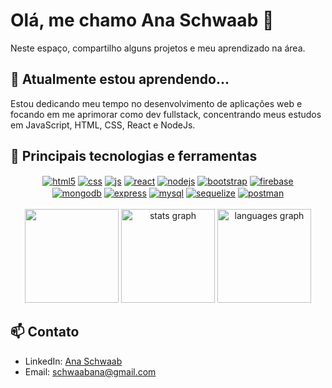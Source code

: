 
# Olá, me chamo Ana Schwaab 👋

Neste espaço, compartilho alguns projetos e meu aprendizado na área.

## 🌱 Atualmente estou aprendendo...

Estou dedicando meu tempo no desenvolvimento de aplicações web e focando em me aprimorar como dev fullstack, concentrando meus estudos em JavaScript, HTML, CSS, React e NodeJs.


## 🔭 Principais tecnologias e ferramentas

<div align="center">
  <a href="https://www.w3.org/html/"><img align="center" alt="html5" src="https://img.shields.io/badge/HTML5-E34F26?style=for-the-badge&logo=html5&logoColor=white" /></a>
  <a href="https://www.w3schools.com/css/"><img align="center" alt="css" src="https://img.shields.io/badge/CSS3-1572B6?style=for-the-badge&logo=css3&logoColor=white" /></a>
  <a href="https://developer.mozilla.org/en-US/docs/Web/JavaScript"><img align="center" alt="js" src="https://img.shields.io/badge/JavaScript-F7DF1E?style=for-the-badge&logo=javascript&logoColor=black" /></a>
  <a href="https://reactjs.org/"><img align="center" alt="react" src="https://img.shields.io/badge/React-20232A?style=for-the-badge&logo=react&logoColor=61DAFB" /></a>
  <a href="https://nodejs.org"><img align="center" alt="nodejs" src="https://img.shields.io/badge/Node.js-43853D?style=for-the-badge&logo=node.js&logoColor=white" /></a>
  <a href="https://getbootstrap.com"><img align="center" alt="bootstrap" src="https://img.shields.io/badge/Bootstrap-563D7C?style=for-the-badge&logo=bootstrap&logoColor=white" /></a>
  <a href="https://firebase.google.com/"><img align="center" alt="firebase" src="https://img.shields.io/badge/Firebase-FFCA28?style=for-the-badge&logo=firebase&logoColor=black" /></br></a>
  <a href="https://www.mongodb.com/"><img align="center" alt="mongodb" src="https://img.shields.io/badge/MongoDB-47A248?style=for-the-badge&logo=mongodb&logoColor=white" /></a>
  <a href="https://expressjs.com"><img align="center" alt="express" src="https://img.shields.io/badge/Express.js-000000?style=for-the-badge&logo=express&logoColor=white" /></a>
  <a href="https://www.mysql.com/"><img align="center" alt="mysql" src="https://img.shields.io/badge/MySQL-005C84?style=for-the-badge&logo=mysql&logoColor=white" /></a>
  <a href="https://sequelize.org/"><img align="center" alt="sequelize" src="https://img.shields.io/badge/Sequelize-52B0E7?style=for-the-badge&logo=Sequelize&logoColor=white" /></a>
  <a href="https://postman.com"><img align="center" alt="postman" src="https://img.shields.io/badge/Postman-FF6C37?style=for-the-badge&logo=postman&logoColor=white" /></a>
</div></br>

<div align="center">
  <img src="https://github-readme-streak-stats.herokuapp.com/?user=anaschwaab&hide_border=true&theme=tokyonight&hide=stars,commits,prs,issues,contribs,date" height="150"/>
  <img src="https://github-readme-stats.vercel.app/api?hide_title=true&hide_rank=false&theme=tokyonight&show_icons=true&include_all_commits=false&count_private=true&disable_animations=false&locale=en&hide_border=true&username=anaschwaab" height="150" alt="stats graph"  />
  <img src="https://github-readme-stats.vercel.app/api/top-langs?locale=en&hide_title=true&layout=compact&card_width=320&langs_count=5&theme=tokyonight&hide_border=true&username=anaschwaab" height="150" alt="languages graph"  />
</div>

## 📫 Contato

- LinkedIn: [Ana Schwaab](https://www.linkedin.com/in/ana-schwaab/)
- Email: schwaabana@gmail.com

